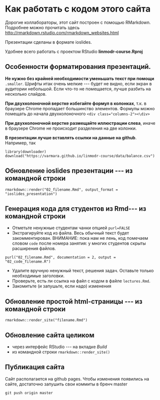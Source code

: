 # Как работать с кодом этого сайта

Дорогие коллабораторы, этот сайт построен с помощью RMarkdown. Подробнее можно прочитать здесь http://rmarkdown.rstudio.com/rmarkdown_websites.html

Презентации сделаны в формате ioslides.

Удобнее всего работать с проектом RStudio __linmodr-course.Rproj__

## Особенности форматирования презентаций.

__Не нужно без крайней необходимости уменьшать текст при помощи__ `.smaller`. Шрифты итак очень мелкие --- будет не видно, если экран в аудитории небольшой. Если что-то не помещается, лучше разбить на несколько слайдов.

__При двухколоночной верстке избегайте формул в колонках__, т.к. в браузере Chrome пропадает большинство элементов. Формулы можно помещать до начала двухколоночного `<div class="columns-2"><\div>`

__При двухколоночной верстке размещайте иллюстрации слева__, иначе в браузере Chrome не происходит разделения на две колонки.

__В презентации лучше вставлять ссылки на данные на github__. Например, так
```
library(downloader)
download("https://varmara.github.io/linmodr-course/data/balance.csv")
```

## Обновление ioslides презентации --- из командной строки
```
rmarkdown::render("02_filename.Rmd", output_format = "ioslides_presentation")
```

## Генерация кода для студентов из Rmd--- из командной строки

- Отметьте ненужные студентам чанки опцией `purl=FALSE`
- Экстрагируйте код из файла. Весь обычный текст будет закомментирован. ВНИМАНИЕ: пока нам не лень, код помечаем словом `code` после номера занятия: у многих студентов скрыты расширения файлов.
```
purl("02_filename.Rmd", documentation = 2, output = "02_code_filename.R")
```
- Удалите вручную ненужный текст, решения задач. Оставьте только необходимые заголовки.
- Проверьте,  есть ли ссылка на файл с кодом в файле `lectures.Rmd`.
- Закомитьте (и запушьте, если надо) изменения


## Обновление простой html-страницы --- из командной строки
```
rmarkdown::render_site("filename.Rmd")
```

## Обновление сайта целиком
  - через интерфейс RStudio --- на вкладке _Build_
  - из командной строки `rmarkdown::render_site()`


## Публикация сайта

Сайт располагается на github pages. Чтобы изменения появились на сайте, достаточно запушить свои коммиты в бренч master

```
git push origin master
```

